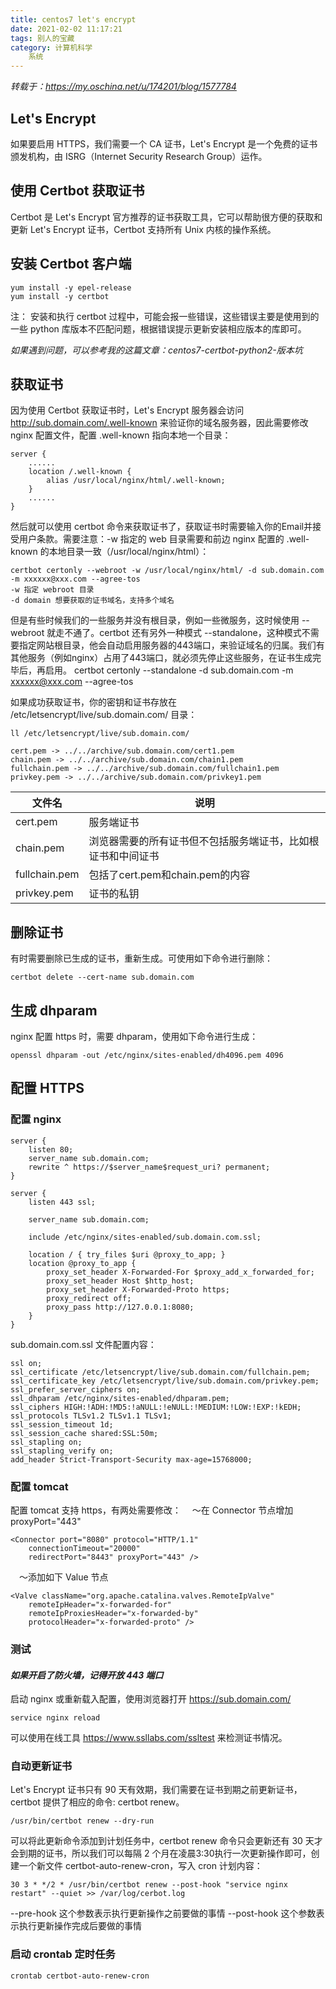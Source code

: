 ```yaml
---
title: centos7 let's encrypt
date: 2021-02-02 11:17:21
tags: 别人的宝藏
category: 计算机科学
    系统
---
```

*转载于：https://my.oschina.net/u/174201/blog/1577784*

## Let's Encrypt
如果要启用 HTTPS，我们需要一个 CA 证书，Let's Encrypt 是一个免费的证书颁发机构，由 ISRG（Internet Security Research Group）运作。
<!--more-->
## 使用 Certbot 获取证书
Certbot 是 Let's Encrypt 官方推荐的证书获取工具，它可以帮助很方便的获取和更新 Let's Encrypt 证书，Certbot 支持所有 Unix 内核的操作系统。

## 安装 Certbot 客户端
    yum install -y epel-release
    yum install -y certbot
注： 安装和执行 certbot 过程中，可能会报一些错误，这些错误主要是使用到的一些 python 库版本不匹配问题，根据错误提示更新安装相应版本的库即可。

*如果遇到问题，可以参考我的这篇文章：centos7-certbot-python2-版本坑*

## 获取证书
因为使用 Certbot 获取证书时，Let's Encrypt 服务器会访问 http://sub.domain.com/.well-known 来验证你的域名服务器，因此需要修改 nginx 配置文件，配置 .well-known 指向本地一个目录：

    server {
        ......
        location /.well-known {
            alias /usr/local/nginx/html/.well-known;
        }
        ......
    }

然后就可以使用 certbot 命令来获取证书了，获取证书时需要输入你的Email并接受用户条款。需要注意：-w 指定的 web 目录需要和前边 nginx 配置的 .well-known 的本地目录一致（/usr/local/nginx/html）：

    certbot certonly --webroot -w /usr/local/nginx/html/ -d sub.domain.com -m xxxxxx@xxx.com --agree-tos
    -w 指定 webroot 目录
    -d domain 想要获取的证书域名，支持多个域名

但是有些时候我们的一些服务并没有根目录，例如一些微服务，这时候使用 --webroot 就走不通了。certbot 还有另外一种模式 --standalone，这种模式不需要指定网站根目录，他会自动启用服务器的443端口，来验证域名的归属。我们有其他服务（例如nginx）占用了443端口，就必须先停止这些服务，在证书生成完毕后，再启用。
    certbot certonly --standalone -d sub.domain.com -m xxxxxx@xxx.com --agree-tos

如果成功获取证书，你的密钥和证书存放在 /etc/letsencrypt/live/sub.domain.com/ 目录：

    ll /etc/letsencrypt/live/sub.domain.com/
    
    cert.pem -> ../../archive/sub.domain.com/cert1.pem
    chain.pem -> ../../archive/sub.domain.com/chain1.pem
    fullchain.pem -> ../../archive/sub.domain.com/fullchain1.pem
    privkey.pem -> ../../archive/sub.domain.com/privkey1.pem

|文件名|说明|
|---|---|
|cert.pem|	服务端证书|
|chain.pem|	浏览器需要的所有证书但不包括服务端证书，比如根证书和中间证书|
|fullchain.pem|	包括了cert.pem和chain.pem的内容|
|privkey.pem|	证书的私钥|

## 删除证书
有时需要删除已生成的证书，重新生成。可使用如下命令进行删除：

    certbot delete --cert-name sub.domain.com

## 生成 dhparam
nginx 配置 https 时，需要 dhparam，使用如下命令进行生成：

    openssl dhparam -out /etc/nginx/sites-enabled/dh4096.pem 4096

## 配置 HTTPS
### 配置 nginx
    server {
        listen 80;
        server_name sub.domain.com;
        rewrite ^ https://$server_name$request_uri? permanent;
    }
    
    server {
        listen 443 ssl;
    
        server_name sub.domain.com;
    
        include /etc/nginx/sites-enabled/sub.domain.com.ssl;
    
        location / { try_files $uri @proxy_to_app; }
        location @proxy_to_app {
            proxy_set_header X-Forwarded-For $proxy_add_x_forwarded_for;
            proxy_set_header Host $http_host;
            proxy_set_header X-Forwarded-Proto https;
            proxy_redirect off;
            proxy_pass http://127.0.0.1:8080;
        }
    }

sub.domain.com.ssl 文件配置内容：

    ssl on;
    ssl_certificate /etc/letsencrypt/live/sub.domain.com/fullchain.pem;
    ssl_certificate_key /etc/letsencrypt/live/sub.domain.com/privkey.pem;
    ssl_prefer_server_ciphers on;
    ssl_dhparam /etc/nginx/sites-enabled/dhparam.pem;
    ssl_ciphers HIGH:!ADH:!MD5:!aNULL:!eNULL:!MEDIUM:!LOW:!EXP:!kEDH;
    ssl_protocols TLSv1.2 TLSv1.1 TLSv1;
    ssl_session_timeout 1d;
    ssl_session_cache shared:SSL:50m;
    ssl_stapling on;
    ssl_stapling_verify on;
    add_header Strict-Transport-Security max-age=15768000;

### 配置 tomcat

配置 tomcat 支持 https，有两处需要修改：
　～在 Connector 节点增加 proxyPort="443"

    <Connector port="8080" protocol="HTTP/1.1"
        connectionTimeout="20000"
        redirectPort="8443" proxyPort="443" />

　～添加如下 Value 节点

    <Valve className="org.apache.catalina.valves.RemoteIpValve"
        remoteIpHeader="x-forwarded-for"
        remoteIpProxiesHeader="x-forwarded-by"
        protocolHeader="x-forwarded-proto" />
    
### 测试
#### *如果开启了防火墙，记得开放 443 端口*
启动 nginx 或重新载入配置，使用浏览器打开 https://sub.domain.com/

    service nginx reload

可以使用在线工具 https://www.ssllabs.com/ssltest 来检测证书情况。

### 自动更新证书

Let's Encrypt 证书只有 90 天有效期，我们需要在证书到期之前更新证书，certbot 提供了相应的命令: certbot renew。

    /usr/bin/certbot renew --dry-run

可以将此更新命令添加到计划任务中，certbot renew 命令只会更新还有 30 天才会到期的证书，所以我们可以每隔 2 个月在凌晨3:30执行一次更新操作即可，创建一个新文件 certbot-auto-renew-cron，写入 cron 计划内容：

    30 3 * */2 * /usr/bin/certbot renew --post-hook "service nginx restart" --quiet >> /var/log/cerbot.log
--pre-hook 这个参数表示执行更新操作之前要做的事情
--post-hook 这个参数表示执行更新操作完成后要做的事情

### 启动 crontab 定时任务

    crontab certbot-auto-renew-cron